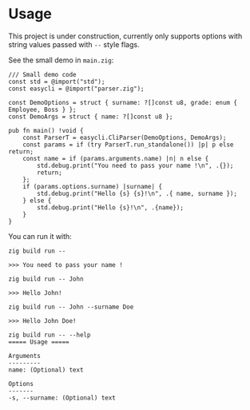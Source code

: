 # Usage
This project is under construction, currently only supports options with string values passed with `--` style flags.

See the small demo in `main.zig`:
```zig
/// Small demo code
const std = @import("std");
const easycli = @import("parser.zig");

const DemoOptions = struct { surname: ?[]const u8, grade: enum { Employee, Boss } };
const DemoArgs = struct { name: ?[]const u8 };

pub fn main() !void {
    const ParserT = easycli.CliParser(DemoOptions, DemoArgs);
    const params = if (try ParserT.run_standalone()) |p| p else return;
    const name = if (params.arguments.name) |n| n else {
        std.debug.print("You need to pass your name !\n", .{});
        return;
    };
    if (params.options.surname) |surname| {
        std.debug.print("Hello {s} {s}!\n", .{ name, surname });
    } else {
        std.debug.print("Hello {s}!\n", .{name});
    }
}
```

You can run it with:
```zig
zig build run -- 

>>> You need to pass your name !

zig build run -- John

>>> Hello John!

zig build run -- John --surname Doe

>>> Hello John Doe!

zig build run -- --help
===== Usage =====

Arguments
---------
name: (Optional) text

Options
-------
-s, --surname: (Optional) text
```